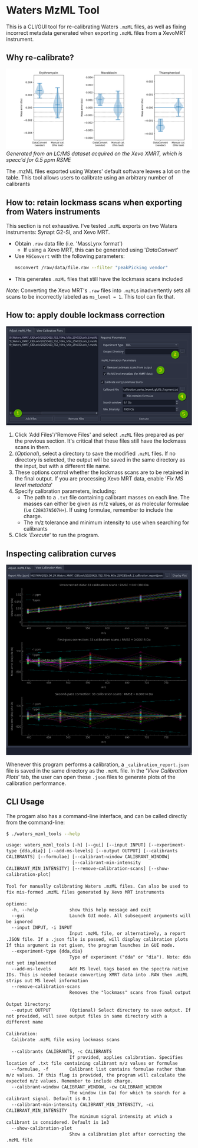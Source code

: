 # Waters MzML Tool

This is a CLI/GUI tool for re-calibrating Waters `.mzML` files, as well as 
fixing incorrect metadata generated when exporting `.mzML` files from a 
XevoMRT instrument.


## Why re-calibrate?
![Comparison of data calibrated by vendor vs calibrated using this tool](docs/calibration_comparison_2.svg)
*Generated from an LC/MS dataset acquired on the Xevo XMRT, which is specc'd for 0.5 ppm RSME*

The .mzML files exported using Waters' default software leaves a lot on the table. This tool allows users
to calibrate using an arbitrary number of calibrants


## How to: retain lockmass scans when exporting from Waters instruments

This section is not exhaustive. I've tested `.mzML` exports on two Waters 
instruments: Synapt G2-Si, and Xevo MRT.

- Obtain `.raw` data file (i.e. 'MassLynx format')
  - If using a Xevo MRT, this can be generated using '*DataConvert*'
- Use `MSConvert` with the following parameters:
    ```bash
    msconvert /raw/data/file.raw --filter "peakPicking vendor"
    ```
- This generates `.mzML` files that still have the lockmass scans included 

*Note*: Converting the Xevo MRT's `.raw` files into `.mzML`s inadvertently sets 
all scans to be incorrectly labeled as `ms_level = 1`. This tool can fix that.


## How to: apply double lockmass correction

!['Adjust .mzML files' Tab](docs/Adjust_MzML_Files.png)

1. Click 'Add Files'/'Remove Files' and select `.mzML` files prepared as per the
    previous section. It's critical that these files still have the 
    lockmass scans in them.
2. (*Optional*), select a directory to save the modified `.mzML` files. If no directory is
    selected, the output will be saved in the same directory as the input, but with a different
    file name.
3. These options control whether the lockmass scans are to be retained in the final output.
   If you are processing Xevo MRT data, enable '*Fix MS level metadata*'
4. Specify calibration parameters, including:
   - The path to a `.txt` file containing calibrant masses on each line. The masses can either
      be given as m/z values, or as molecular formulae (i.e `C28H37N5O7H+`). If using formulae, remember to include
      the charge.
   - The m/z tolerance and minimum intensity to use when searching for calibrants
5. Click '*Execute*' to run the program.

## Inspecting calibration curves
!['View Calibration Plots' tab](docs/Inspect_Calibration.png)

Whenever this program performs a calibration, a `_calibration_report.json` file is saved in the same
directory as the `.mzML` file. In the '*View Calibration Plots*' tab, the user can open these `.json` files
to generate plots of the calibration performance.


## CLI Usage

The progam also has a command-line interface, and can be called directly from the command-line:
```bash
$ ./waters_mzml_tools --help
```

```
usage: waters_mzml_tools [-h] [--gui] [--input INPUT] [--experiment-type {dda,dia}] [--add-ms-levels] [--output OUTPUT] [--calibrants CALIBRANTS] [--formulae] [--calibrant-window CALIBRANT_WINDOW]
                         [--calibrant-min-intensity CALIBRANT_MIN_INTENSITY] [--remove-calibration-scans] [--show-calibration-plot]

Tool for manually calibrating Waters .mzML files. Can also be used to fix mis-formed .mzML files generated by Xevo MRT instruments

options:
  -h, --help            show this help message and exit
  --gui                 Launch GUI mode. All subsequent arguments will be ignored
  --input INPUT, -i INPUT
                        Input .mzML file, or alternatively, a report .JSON file. If a .json file is passed, will display calibration plots If this argument is not given, the program launches in GUI mode.
  --experiment-type {dda,dia}
                        Type of experiment ("dda" or "dia"). Note: dda not yet implemented
  --add-ms-levels       Add MS level tags based on the spectra native IDs. This is needed because converting XMRT data into .RAW then .mzML strips out MS level information
  --remove-calibration-scans
                        Removes the "lockmass" scans from final output

Output Directory:
  --output OUTPUT       (Optional) Select directory to save output. If not provided, will save output files in same directory with a different name

Calibration:
  Calibrate .mzML file using lockmass scans

  --calibrants CALIBRANTS, -c CALIBRANTS
                        If provided, applies calibration. Specifies location of .txt file containing calibrant m/z values or formulae
  --formulae, -f        Calibrant list contains formulae rather than m/z values. If this flag is provided, the program will calculate the expected m/z values. Remember to include charge.
  --calibrant-window CALIBRANT_WINDOW, -cw CALIBRANT_WINDOW
                        The window (in Da) for which to search for a calibrant signal. Default is 0.1
  --calibrant-min-intensity CALIBRANT_MIN_INTENSITY, -ci CALIBRANT_MIN_INTENSITY
                        The minimum signal intensity at which a calibrant is considered. Default is 1e3
  --show-calibration-plot
                        Show a calibration plot after correcting the .mzML file

```


